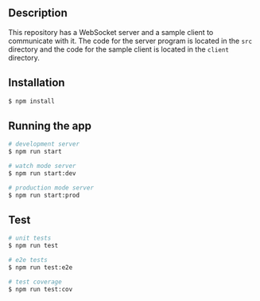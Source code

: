 ## Description

This repository has a WebSocket server and a sample client to communicate with it. The code for the server program is located in the `src` directory and the code for the sample client is located in the `client` directory.

## Installation

```bash
$ npm install
```

## Running the app

```bash
# development server
$ npm run start

# watch mode server
$ npm run start:dev

# production mode server
$ npm run start:prod
```

## Test

```bash
# unit tests
$ npm run test

# e2e tests
$ npm run test:e2e

# test coverage
$ npm run test:cov
```
